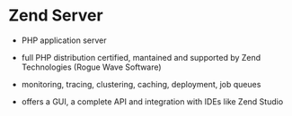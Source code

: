 # Zend Server

- PHP application server

- full PHP distribution certified, mantained and supported by Zend Technologies (Rogue Wave Software)

- monitoring, tracing, clustering, caching, deployment, job queues

- offers a GUI, a complete API and integration with IDEs like Zend Studio 